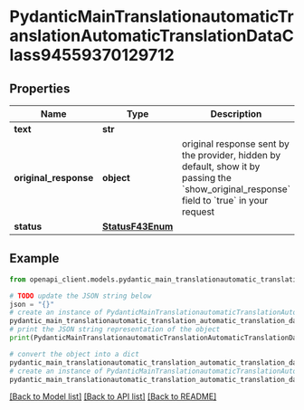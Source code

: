 # PydanticMainTranslationautomaticTranslationAutomaticTranslationDataClass94559370129712


## Properties

Name | Type | Description | Notes
------------ | ------------- | ------------- | -------------
**text** | **str** |  | 
**original_response** | **object** | original response sent by the provider, hidden by default, show it by passing the &#x60;show_original_response&#x60; field to &#x60;true&#x60; in your request | [optional] 
**status** | [**StatusF43Enum**](StatusF43Enum.md) |  | 

## Example

```python
from openapi_client.models.pydantic_main_translationautomatic_translation_automatic_translation_data_class94559370129712 import PydanticMainTranslationautomaticTranslationAutomaticTranslationDataClass94559370129712

# TODO update the JSON string below
json = "{}"
# create an instance of PydanticMainTranslationautomaticTranslationAutomaticTranslationDataClass94559370129712 from a JSON string
pydantic_main_translationautomatic_translation_automatic_translation_data_class94559370129712_instance = PydanticMainTranslationautomaticTranslationAutomaticTranslationDataClass94559370129712.from_json(json)
# print the JSON string representation of the object
print(PydanticMainTranslationautomaticTranslationAutomaticTranslationDataClass94559370129712.to_json())

# convert the object into a dict
pydantic_main_translationautomatic_translation_automatic_translation_data_class94559370129712_dict = pydantic_main_translationautomatic_translation_automatic_translation_data_class94559370129712_instance.to_dict()
# create an instance of PydanticMainTranslationautomaticTranslationAutomaticTranslationDataClass94559370129712 from a dict
pydantic_main_translationautomatic_translation_automatic_translation_data_class94559370129712_form_dict = pydantic_main_translationautomatic_translation_automatic_translation_data_class94559370129712.from_dict(pydantic_main_translationautomatic_translation_automatic_translation_data_class94559370129712_dict)
```
[[Back to Model list]](../README.md#documentation-for-models) [[Back to API list]](../README.md#documentation-for-api-endpoints) [[Back to README]](../README.md)


